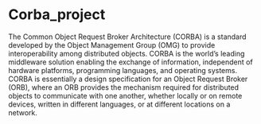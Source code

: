# Corba_project

The Common Object Request Broker Architecture (CORBA) is a standard developed by the Object Management Group (OMG) to provide interoperability among distributed objects. CORBA is the world’s leading middleware solution enabling the exchange of information, independent of hardware platforms, programming languages, and operating systems. CORBA is essentially a design specification for an Object Request Broker (ORB), where an ORB provides the mechanism required for distributed objects to communicate with one another, whether locally or on remote devices, written in different languages, or at different locations on a network.
